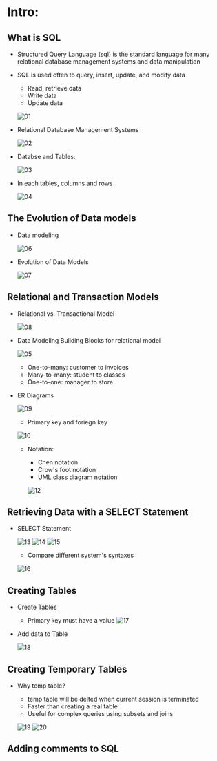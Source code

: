 # Intro:

## What is SQL
- Structured Query Language (sql) is the standard language for many relational database management systems and data manipulation

- SQL is used often to query, insert, update, and modify data
    - Read, retrieve data
    - Write data 
    - Update data
    
    ![01](https://raw.githubusercontent.com/suereey/Coursera_SQL_LeiLearning/main/screenshot/01_SQL.png)
- Relational Database Management Systems
    
    ![02](https://raw.githubusercontent.com/suereey/Coursera_SQL_LeiLearning/main/screenshot/02_.png)

- Databse and Tables:
    
    ![03](https://raw.githubusercontent.com/suereey/Coursera_SQL_LeiLearning/main/screenshot/03_DatabaseTables.png)

- In each tables, columns and rows
    
    ![04](https://raw.githubusercontent.com/suereey/Coursera_SQL_LeiLearning/main/screenshot/04_Intable.png)

## The Evolution of Data models
- Data modeling
    
    ![06](https://raw.githubusercontent.com/suereey/Coursera_SQL_LeiLearning/main/screenshot/06_DataModeling.png)

- Evolution of Data Models
    
    ![07](https://raw.githubusercontent.com/suereey/Coursera_SQL_LeiLearning/main/screenshot/07_EvolutionofDatamodel.png)

## Relational and Transaction Models
- Relational vs. Transactional Model
    
    ![08](https://raw.githubusercontent.com/suereey/Coursera_SQL_LeiLearning/main/screenshot/08_RelationalTransactional.png)

- Data Modeling Building Blocks for relational model
    
    ![05](https://raw.githubusercontent.com/suereey/Coursera_SQL_LeiLearning/main/screenshot/05_DatamodelingBuildingBlocks.png)

    - One-to-many: customer to invoices
    - Many-to-many: student to classes
    - One-to-one: manager to store

- ER Diagrams
   
    ![09](https://raw.githubusercontent.com/suereey/Coursera_SQL_LeiLearning/main/screenshot/09_ER.png)
    - Primary key and foriegn key
    
    ![10](https://raw.githubusercontent.com/suereey/Coursera_SQL_LeiLearning/main/screenshot/10_KEYS.png)

    - Notation:
        - Chen notation
        - Crow's foot notation
        - UML class diagram notation

        ![12](https://raw.githubusercontent.com/suereey/Coursera_SQL_LeiLearning/main/screenshot/12_notation.png)

## Retrieving Data with a SELECT Statement
- SELECT Statement

    ![13](https://raw.githubusercontent.com/suereey/Coursera_SQL_LeiLearning/main/screenshot/13_Select.png)
    ![14](https://raw.githubusercontent.com/suereey/Coursera_SQL_LeiLearning/main/screenshot/14_Select.png)
    ![15](https://raw.githubusercontent.com/suereey/Coursera_SQL_LeiLearning/main/screenshot/15_Select.png)

    - Compare different system's syntaxes

    ![16](https://raw.githubusercontent.com/suereey/Coursera_SQL_LeiLearning/main/screenshot/16_compare.png)

## Creating Tables
- Create Tables
    - Primary key must have a value
    ![17](https://raw.githubusercontent.com/suereey/Coursera_SQL_LeiLearning/main/screenshot/17_createTable.png)

- Add data to Table

    ![18](https://raw.githubusercontent.com/suereey/Coursera_SQL_LeiLearning/main/screenshot/18_addData.png)

## Creating Temporary Tables
- Why temp table?
    - temp table will be delted when current session is terminated
    - Faster than creating a real table
    - Useful for complex queries using subsets and joins

    ![19]()
    ![20]()

## Adding comments to SQL
